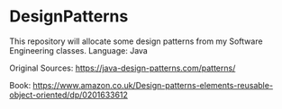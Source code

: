 # DesignPatterns
This repository will allocate some design patterns from my Software Engineering classes.
Language: Java

Original Sources:
https://java-design-patterns.com/patterns/

Book:
https://www.amazon.co.uk/Design-patterns-elements-reusable-object-oriented/dp/0201633612
